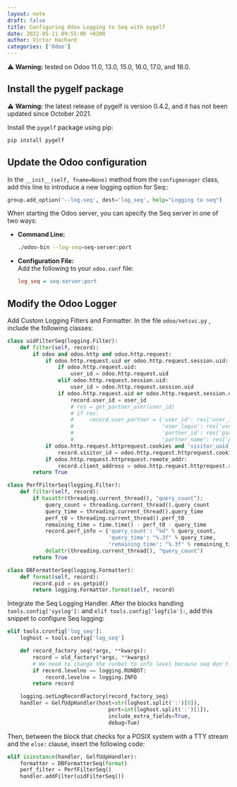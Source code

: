 ```yaml
---
layout: note
draft: false
title: Configuring Odoo Logging to Seq with pygelf
date: 2022-05-11 09:55:00 +0200
author: Victor Hachard
categories: ['Odoo']
---
```


⚠️ **Warning:** tested on Odoo 11.0, 13.0, 15.0, 16.0, 17.0, and 18.0.

## Install the pygelf package

⚠️ **Warning:** the latest release of pygelf is version 0.4.2, and it has not been updated since October 2021.

Install the `pygelf` package using pip:

```bash
pip install pygelf
```

## Update the Odoo configuration

In the `__init__(self, fname=None)` method from the `configmanager` class, add this line to introduce a new logging option for Seq::

```py
group.add_option('--log-seq', dest='log_seq', help="Logging to seq")
```

When starting the Odoo server, you can specify the Seq server in one of two ways:

- **Command Line:**  
  ```bash
  ./odoo-bin --log-seq=seq-server:port
  ```
  
- **Configuration File:**  
  Add the following to your `odoo.conf` file:
  ```ini
  log_seq = seq-server:port
  ```

## Modify the Odoo Logger

 Add Custom Logging Filters and Formatter. In the file `odoo/netsvc.py` , include the following classes:

```py
class uidFilterSeq(logging.Filter):
    def filter(self, record):
        if odoo and odoo.http and odoo.http.request:
            if odoo.http.request.uid or odoo.http.request.session.uid:
                if odoo.http.request.uid:
                    user_id = odoo.http.request.uid
                elif odoo.http.request.session.uid:
                    user_id = odoo.http.request.session.uid
                if odoo.http.request.uid or odoo.http.request.session.uid:
                    record.user_id = user_id
                    # res = get_partner_user(user_id)
                    # if res:
                    #     record.user_partner = {'user_id': res['user_id'],
                    #                            'user_login': res['user_login'],
                    #                            'partner_id': res['partner_id'],
                    #                            'partner_name': res['partner_name']}
            if odoo.http.request.httprequest.cookies and 'visitor_uuid' in odoo.http.request.httprequest.cookies:
                record.visitor_id = odoo.http.request.httprequest.cookies['visitor_uuid']
            if odoo.http.request.httprequest.remote_addr:
                record.client_address = odoo.http.request.httprequest.remote_addr
        return True

class PerfFilterSeq(logging.Filter):
    def filter(self, record):
        if hasattr(threading.current_thread(), "query_count"):
            query_count = threading.current_thread().query_count
            query_time = threading.current_thread().query_time
            perf_t0 = threading.current_thread().perf_t0
            remaining_time = time.time() - perf_t0 - query_time
            record.perf_info = {'query_count': "%d" % query_count,
                                'query_time': "%.3f" % query_time,
                                'remaining_time': "%.3f" % remaining_time}
            delattr(threading.current_thread(), "query_count")
        return True

class DBFormatterSeq(logging.Formatter):
    def format(self, record):
        record.pid = os.getpid()
        return logging.Formatter.format(self, record)
```

Integrate the Seq Logging Handler. After the blocks handling `tools.config['syslog']:` and `elif tools.config['logfile']:`, add this snippet to configure Seq logging:

```py
elif tools.cronfig['log_seq']:
    loghost = tools.config['log_seq']

    def record_factory_seq(*args, **kwargs):
        record = old_factory(*args, **kwargs)
        # We need to change the runbot to info level because seq don't have a runbot level
        if record.levelno == logging.RUNBOT:
            record.levelno = logging.INFO
        return record

    logging.setLogRecordFactory(record_factory_seq)
    handler = GelfUdpHandler(host=str(loghost.split(':')[0]),
                                port=int(loghost.split(':')[1]),
                                include_extra_fields=True,
                                debug=Tue)
```

Then, between the block that checks for a POSIX system with a TTY stream and the `else:` clause, insert the following code:

```py
elif isinstance(handler, GelfUdpHandler):
    formatter = DBFormatterSeq(format)
    perf_filter = PerfFilterSeq()
    handler.addFilter(uidFilterSeq())
```
